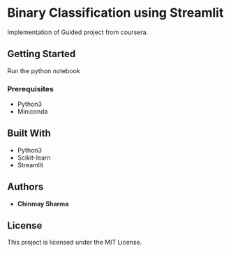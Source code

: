 # Binary Classification using Streamlit

Implementation of Guided project from coursera.

## Getting Started

Run the python notebook

### Prerequisites

* Python3
* Miniconda

## Built With

* Python3
* Scikit-learn
* Streamlit

## Authors

* **Chinmay Sharma**

## License

This project is licensed under the MIT License.